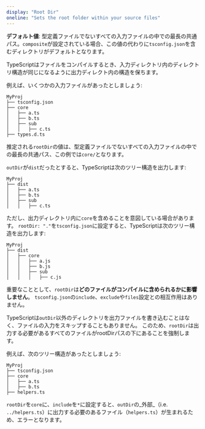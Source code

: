 ```yaml
---
display: "Root Dir"
oneline: "Sets the root folder within your source files"
---
```


**デフォルト値**: 型定義ファイルでないすべての入力ファイルの中での最長の共通パス。`composite`が設定されている場合、この値の代わりに`tsconfig.json`を含むディレクトリがデフォルトとなります。

TypeScriptはファイルをコンパイルするとき、入力ディレクトリ内のディレクトリ構造が同じになるように出力ディレクト内の構造を保ちます。

例えば、いくつかの入力ファイルがあったとしましょう:

```
MyProj
├── tsconfig.json
├── core
│   ├── a.ts
│   ├── b.ts
│   ├── sub
│   │   ├── c.ts
├── types.d.ts
```

推定される`rootDir`の値は、型定義ファイルでないすべての入力ファイルの中での最長の共通パス、この例では`core/`となります。

`outDir`が`dist`だったとすると、TypeScriptは次のツリー構造を出力します:

```
MyProj
├── dist
│   ├── a.ts
│   ├── b.ts
│   ├── sub
│   │   ├── c.ts
```

ただし、出力ディレクトリ内に`core`を含めることを意図している場合があります。
`rootDir: "."`を`tsconfig.json`に設定すると、TypeScriptは次のツリー構造を出力します:

```
MyProj
├── dist
│   ├── core
│   │   ├── a.js
│   │   ├── b.js
│   │   ├── sub
│   │   │   ├── c.js
```

重要なこととして、`rootDir`は**どのファイルがコンパイルに含められるかに影響しません**。
`tsconfig.json`の`include`、`exclude`や`files`設定との相互作用はありません。

TypeScriptは`outDir`以外のディレクトリを出力ファイルを書き込むことはなく、ファイルの入力をスキップすることもありません。
このため、`rootDir`は出力する必要があるすべてのファイルがrootDirパスの下にあることを強制します。

例えば、次のツリー構造があったとしましょう:

```
MyProj
├── tsconfig.json
├── core
│   ├── a.ts
│   ├── b.ts
├── helpers.ts
```

`rootDir`を`core`に、`include`を`*`に設定すると、`outDir`の_外部_（i.e. `../helpers.ts`）に出力する必要のあるファイル（`helpers.ts`）が生まれるため、エラーとなります。

